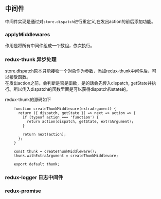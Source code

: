 ## 中间件
中间件实现是通过对`store.dispatch`进行重定义,在发出action的前后添加功能。   

### applyMiddlewares
作用是将所有中间件组成一个数组，依次执行。

### redux-thunk 异步处理
store.dispatch原本只能接收一个对象作为参数，添加redux-thunk中间件后，可以接受函数。   
在发出action之前，会判断是否是函数，是的话会先传入dispatch, getState并执行。所以传入dispatch的函数里面是可以获得dispatch和state的。   

redux-thunk的源码如下
```
    function createThunkMiddleware(extraArgument) {
      return ({ dispatch, getState }) => next => action => {
        if (typeof action === 'function') {
          return action(dispatch, getState, extraArgument);
        }

        return next(action);
      };
    }

    const thunk = createThunkMiddleware();
    thunk.withExtraArgument = createThunkMiddleware;

    export default thunk;
```


### redux-logger 日志中间件

### redux-promise
